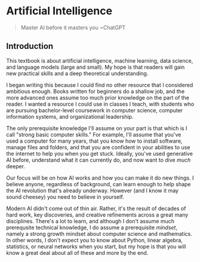 # Artificial Intelligence 

> Master AI before it masters you ~ChatGPT

## Introduction

This textbook is about artificial intelligence, machine learning, data science, and language models (large and small).  My hope is that readers will gain new practical skills and a deep theoretical understanding.

I began writing this because I could find no other resource that I considered ambitious enough.  Books written for beginners do a shallow job, and the more advanced ones assume too much prior knowledge on the part of the reader.  I wanted a resource I could use in classes I teach, with students who are pursuing bachelor-level coursework in computer science, computer information systems, and organizational leadership.

The only prerequisite knowledge I'll assume on your part is that which is I call "strong basic computer skills."  For example, I'll assume that you've used a computer for many years, that you know how to install software, manage files and folders, and that you are confident in your abilities to use the internet to help you when you get stuck.  Ideally, you've used generative AI before, understand what it can currently do, and now want to dive *much* deeper.  

Our focus will be on how AI works and how you can make it do new things.  I believe anyone, regardless of background, can learn enough to help shape the AI revolution that's already underway.  However (and I know it may sound cheesey) you need to believe in yourself.

Modern AI didn't come out of thin air.  Rather, it's the result of decades of hard work, key discoveries, and creative refinements across a great many disciplines.  There's a lot to learn, and although I don't assume much prerequsite technical knowledge, I do assume a prerequisite *mindset*, namely a strong growth mindset about computer science and mathematics.  In other words, I don't expect you to know about Python, linear algebra, statistics, or neural networks when you start, but my hope is that you will know a great deal about all of these and more by the end.